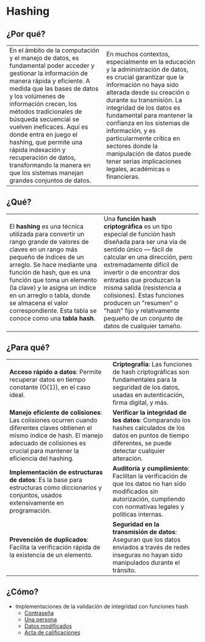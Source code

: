 # Hashing

## ¿Por qué?

|||
|-|-|
En el ámbito de la computación y el manejo de datos, es fundamental poder acceder y gestionar la información de manera rápida y eficiente. A medida que las bases de datos y los volúmenes de información crecen, los métodos tradicionales de búsqueda secuencial se vuelven ineficaces. Aquí es donde entra en juego el hashing, que permite una rápida indexación y recuperación de datos, transformando la manera en que los sistemas manejan grandes conjuntos de datos.|En muchos contextos, especialmente en la educación y la administración de datos, es crucial garantizar que la información no haya sido alterada desde su creación o durante su transmisión. La integridad de los datos es fundamental para mantener la confianza en los sistemas de información, y es particularmente crítica en sectores donde la manipulación de datos puede tener serias implicaciones legales, académicas o financieras.

## ¿Qué?

|||
|-|-|
El **hashing** es una técnica utilizada para convertir un rango grande de valores de claves en un rango más pequeño de índices de un arreglo. Se hace mediante una función de hash, que es una función que toma un elemento (la clave) y le asigna un índice en un arreglo o tabla, donde se almacena el valor correspondiente. Esta tabla se conoce como una **tabla hash**.|Una **función hash criptográfica** es un tipo especial de función hash diseñada para ser una vía de sentido único — fácil de calcular en una dirección, pero extremadamente difícil de invertir o de encontrar dos entradas que produzcan la misma salida (resistencia a colisiones). Estas funciones producen un "resumen" o "hash" fijo y relativamente pequeño de un conjunto de datos de cualquier tamaño.

## ¿Para qué?

|||
|-|-|
**Acceso rápido a datos**: Permite recuperar datos en tiempo constante \(O(1)\), en el caso ideal.|**Criptografía**: Las funciones de hash criptográficas son fundamentales para la seguridad de los datos, usadas en autenticación, firma digital, y más.
**Manejo eficiente de colisiones**: Las colisiones ocurren cuando diferentes claves obtienen el mismo índice de hash. El manejo adecuado de colisiones es crucial para mantener la eficiencia del hashing.|**Verificar la integridad de los datos**: Comparando los hashes calculados de los datos en puntos de tiempo diferentes, se puede detectar cualquier alteración.
**Implementación de estructuras de datos**: Es la base para estructuras como diccionarios y conjuntos, usados extensivamente en programación.|**Auditoría y cumplimiento**: Facilitan la verificación de que los datos no han sido modificados sin autorización, cumpliendo con normativas legales y políticas internas.
**Prevención de duplicados**: Facilita la verificación rápida de la existencia de un elemento.|**Seguridad en la transmisión de datos**: Aseguran que los datos enviados a través de redes inseguras no hayan sido manipulados durante el tránsito.

## ¿Cómo?

- Implementaciones de la validación de integridad con funciones hash
  - [Contraseña](src/v003/)
  - [Una persona](src/v001/)
  - [Datos modificados](src/v002/)
  - [Acta de calificaciones](src/v004/)

